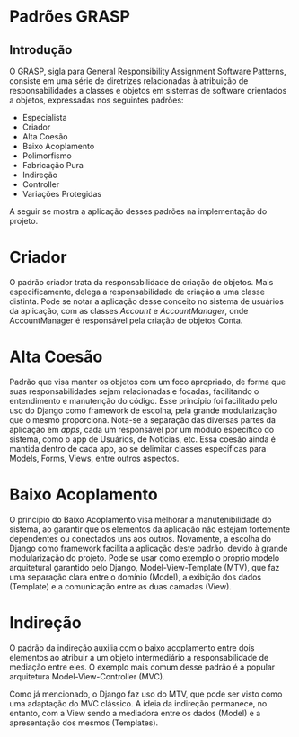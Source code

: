 # Padrões GRASP

## Introdução
O GRASP, sigla para General Responsibility Assignment Software Patterns, consiste em uma série de diretrizes relacionadas à atribuição de responsabilidades a classes e objetos em sistemas de software orientados a objetos, expressadas nos seguintes padrões:

- Especialista
- Criador
- Alta Coesão
- Baixo Acoplamento
- Polimorfismo
- Fabricação Pura
- Indireção
- Controller
- Variações Protegidas

A seguir se mostra a aplicação desses padrões na implementação do projeto.

# Criador
O padrão criador trata da responsabilidade de criação de objetos. Mais especificamente, delega a responsabilidade de criação a uma classe distinta. Pode se notar a aplicação desse conceito no sistema de usuários da aplicação, com as classes *Account* e *AccountManager*, onde AccountManager é responsável pela criação de objetos Conta.

# Alta Coesão
Padrão que visa manter os objetos com um foco apropriado, de forma que suas responsabilidades sejam relacionadas e focadas, facilitando o entendimento e manutenção do código. Esse princípio foi facilitado pelo uso do Django como framework de escolha, pela grande modularização que o mesmo proporciona. Nota-se a separação das diversas partes da aplicação em *apps*, cada um responsável por um módulo específico do sistema, como o app de Usuários, de Notícias, etc. Essa coesão ainda é mantida dentro de cada app, ao se delimitar classes específicas para Models, Forms, Views, entre outros aspectos.

# Baixo Acoplamento
O princípio do Baixo Acoplamento visa melhorar a manutenibilidade do sistema, ao garantir que os elementos da aplicação não estejam fortemente dependentes ou conectados uns aos outros. Novamente, a escolha do Django como framework facilita a aplicação deste padrão, devido à grande modularização do projeto. Pode se usar como exemplo o próprio modelo arquitetural garantido pelo Django, Model-View-Template (MTV), que faz uma separação clara entre o domínio (Model), a exibição dos dados (Template) e a comunicação entre as duas camadas (View).

# Indireção
O padrão da indireção auxilia com o baixo acoplamento entre dois elementos ao atribuir a um objeto intermediário a responsabilidade de mediação entre eles. O exemplo mais comum desse padrão é a popular arquitetura Model-View-Controller (MVC).

Como já mencionado, o Django faz uso do MTV, que pode ser visto como uma adaptação do MVC clássico. A ideia da indireção permanece, no entanto, com a View sendo a mediadora entre os dados (Model) e a apresentação dos mesmos (Templates).


